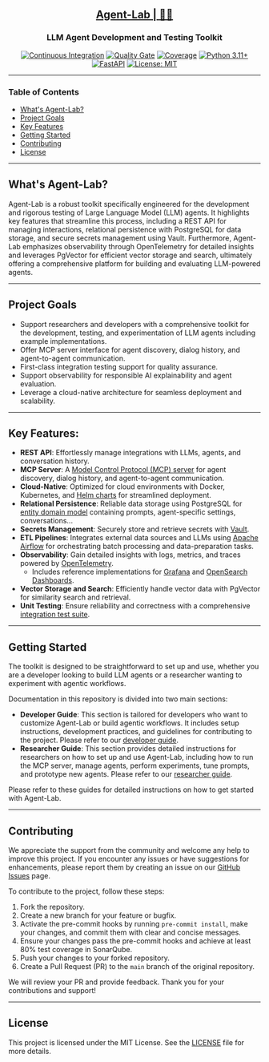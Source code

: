 <h2 align="center"><a href="https://github.com/bsantanna/agent-lab">Agent-Lab | 🤖🧪</a></h2>
<h3 align="center">LLM Agent Development and Testing Toolkit</h3>

<div align="center">

[![Continuous Integration](https://github.com/bsantanna/agent-lab/actions/workflows/build.yml/badge.svg)](https://github.com/bsantanna/agent-lab/actions/workflows/build.yml)
[![Quality Gate](https://sonarcloud.io/api/project_badges/measure?project=bsantanna_agent-lab&metric=alert_status)](https://sonarcloud.io/dashboard?id=bsantanna_agent-lab)
[![Coverage](https://sonarcloud.io/api/project_badges/measure?project=bsantanna_agent-lab&metric=coverage)](https://sonarcloud.io/component_measures?metric=coverage&selected=bsantanna_agent-lab%3Aapp&id=bsantanna_agent-lab)
[![Python 3.11+](https://img.shields.io/badge/python-3.11+-blue.svg)](https://www.python.org/downloads/)
[![FastAPI](https://img.shields.io/badge/FastAPI-009485.svg?logo=fastapi&logoColor=white)](#key-features)
[![License: MIT](https://img.shields.io/badge/License-MIT-blue.svg)](doc/LICENSE.md)

</div>

---

### Table of Contents
- [What's Agent-Lab?](#whats-agent-lab)
- [Project Goals](#project-goals)
- [Key Features](#key-features)
- [Getting Started](#getting-started)
- [Contributing](#contributing)
- [License](#license)

---

## What's Agent-Lab?

Agent-Lab is a robust toolkit specifically engineered for the development and rigorous testing of Large Language Model (LLM) agents. It highlights key features that streamline this process, including a REST API for managing interactions, relational persistence with PostgreSQL for data storage, and secure secrets management using Vault. Furthermore, Agent-Lab emphasizes observability through OpenTelemetry for detailed insights and leverages PgVector for efficient vector storage and search, ultimately offering a comprehensive platform for building and evaluating LLM-powered agents.

---

## Project Goals

- Support researchers and developers with a comprehensive toolkit for the development, testing, and experimentation of LLM agents including example implementations.
- Offer MCP server interface for agent discovery, dialog history, and agent-to-agent communication.
- First-class integration testing support for quality assurance.
- Support observability for responsible AI explainability and agent evaluation.
- Leverage a cloud-native architecture for seamless deployment and scalability.

---

## Key Features:

- **REST API**: Effortlessly manage integrations with LLMs, agents, and conversation history.
- **MCP Server**: A [Model Control Protocol (MCP) server](doc/MCP.md) for agent discovery, dialog history, and agent-to-agent communication.
- **Cloud-Native**: Optimized for cloud environments with Docker, Kubernetes, and [Helm charts](doc/CHARTS.md) for streamlined deployment.
- **Relational Persistence**: Reliable data storage using PostgreSQL for [entity domain model](doc/DOMAIN.md) containing prompts, agent-specific settings, conversations...
- **Secrets Management**: Securely store and retrieve secrets with [Vault](doc/VAULT.md).
- **ETL Pipelines**: Integrates external data sources and LLMs using [Apache Airflow](doc/ETL.md) for orchestrating batch processing and data-preparation tasks.
- **Observability**: Gain detailed insights with logs, metrics, and traces powered by [OpenTelemetry](doc/OTEL.md).
  - Includes reference implementations for [Grafana](doc/otel/GRAFANA.md) and [OpenSearch Dashboards](doc/otel/OPENSEARCH.md).
- **Vector Storage and Search**: Efficiently handle vector data with PgVector for similarity search and retrieval.
- **Unit Testing**: Ensure reliability and correctness with a comprehensive [integration test suite](doc/TESTS.md).

---

## Getting Started

The toolkit is designed to be straightforward to set up and use, whether you are a developer looking to build LLM agents or a researcher wanting to experiment with agentic workflows.

Documentation in this repository is divided into two main sections:

- **Developer Guide**: This section is tailored for developers who want to customize Agent-Lab or build agentic workflows. It includes setup instructions, development practices, and guidelines for contributing to the project. Please refer to our [developer guide](doc/DEV_GUIDE.md).
- **Researcher Guide**: This section provides detailed instructions for researchers on how to set up and use Agent-Lab, including how to run the MCP server, manage agents, perform experiments, tune prompts, and prototype new agents. Please refer to our [researcher guide](doc/RESEARCHER_GUIDE.md).

Please refer to these guides for detailed instructions on how to get started with Agent-Lab.

---

## Contributing

We appreciate the support from the community and welcome any help to improve this project. If you encounter any issues or have suggestions for enhancements, please report them by creating an issue on our [GitHub Issues](https://github.com/bsantanna/agent-lab/issues) page.

To contribute to the project, follow these steps:

1. Fork the repository.
2. Create a new branch for your feature or bugfix.
3. Activate the pre-commit hooks by running `pre-commit install`, make your
   changes, and commit them with clear and concise messages.
4. Ensure your changes pass the pre-commit hooks and achieve at least 80% test
   coverage in SonarQube.
5. Push your changes to your forked repository.
6. Create a Pull Request (PR) to the `main` branch of the original repository.

We will review your PR and provide feedback. Thank you for your contributions and support!

---

## License

This project is licensed under the MIT License. See the [LICENSE](doc/LICENSE.md) file for more details.
